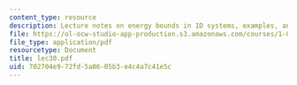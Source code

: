 ```yaml
---
content_type: resource
description: Lecture notes on energy bounds in 1D systems, examples, and applications.
file: https://ol-ocw-studio-app-production.s3.amazonaws.com/courses/1-050-engineering-mechanics-i-fall-2007/702704e972fd5a8605b3e4c4a7c41e5c_lec30.pdf
file_type: application/pdf
resourcetype: Document
title: lec30.pdf
uid: 702704e9-72fd-5a86-05b3-e4c4a7c41e5c
---
```

